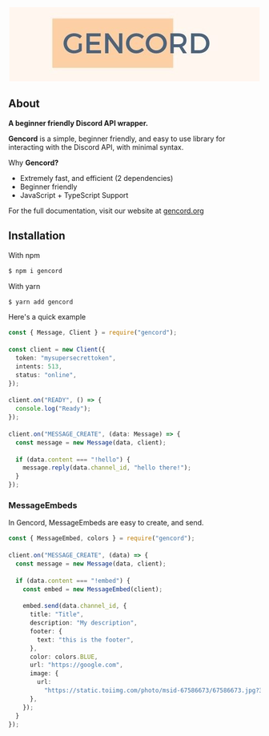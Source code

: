 <p align="center">
  <img src="assets/gencordnew.jpg" />
</p>

## About

**A beginner friendly Discord API wrapper.**

**Gencord** is a simple, beginner friendly, and easy to use library for interacting with the Discord API, with minimal syntax.

Why **Gencord?**

- Extremely fast, and efficient (2 dependencies)
- Beginner friendly
- JavaScript + TypeScript Support

For the full documentation, visit our website at [gencord.org](https://gencord.org)

## Installation

With npm

```bash
$ npm i gencord
```

With yarn

```bash
$ yarn add gencord
```

Here's a quick example

```ts
const { Message, Client } = require("gencord");

const client = new Client({
  token: "mysupersecrettoken",
  intents: 513,
  status: "online",
});

client.on("READY", () => {
  console.log("Ready");
});

client.on("MESSAGE_CREATE", (data: Message) => {
  const message = new Message(data, client);

  if (data.content === "!hello") {
    message.reply(data.channel_id, "hello there!");
  }
});
```

### MessageEmbeds

In Gencord, MessageEmbeds are easy to create, and send.

```ts
const { MessageEmbed, colors } = require("gencord");

client.on("MESSAGE_CREATE", (data) => {
  const message = new Message(data, client);

  if (data.content === "!embed") {
    const embed = new MessageEmbed(client);

    embed.send(data.channel_id, {
      title: "Title",
      description: "My description",
      footer: {
        text: "this is the footer",
      },
      color: colors.BLUE,
      url: "https://google.com",
      image: {
        url:
          "https://static.toiimg.com/photo/msid-67586673/67586673.jpg?3918697",
      },
    });
  }
});
```
